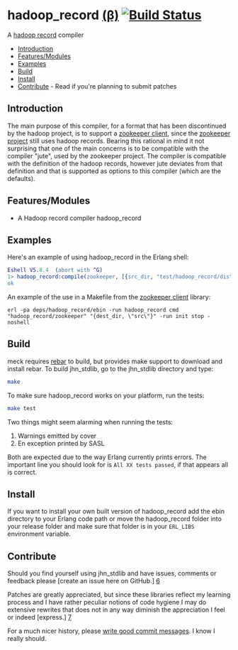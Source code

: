 hadoop_record [(β)][1] [![Build Status](https://secure.travis-ci.org/JanHenryNystrom/hadoop_record.png)](http://travis-ci.org/JanHenryNystrom/hadoop_record)
==========
A [hadoop record][2] compiler

  * [Introduction](#introduction)
  * [Features/Modules](#features)
  * [Examples](#examples)
  * [Build](#build)
  * [Install](#install)
  * [Contribute](#contribute) - Read if you're planning to submit patches

<a name='introduction'>

Introduction
------------

The main purpose of this compiler, for a format that has been discontinued by the hadoop project, is to support a 
[zookeeper client][3], since the [zookeeper project][4] still uses hadoop records. Bearing this rational in mind
it not surprising that one of the main concerns is to be compatible with the compiler "jute", used by the zookeeper
project. The compiler is compatible with the definition of the hadoop records, however jute deviates from that
definition and that is supported as options to this compiler (which are the defaults).

<a name='features'>

Features/Modules
--------

  * A Hadoop record compiler hadoop_record

<a name='examples'>

Examples
--------
Here's an example of using hadoop_record in the Erlang shell:

```erl
Eshell V5.8.4  (abort with ^G)
1> hadoop_record:compile(zookeeper, [{src_dir, "test/hadoop_record/distro"}]).
ok
```

An example of the use in a Makefile from the [zookeeper client][3] library:

```make
erl -pa deps/hadoop_record/ebin -run hadoop_record cmd "hadoop_record/zookeeper" "{dest_dir, \"src\"}" -run init stop -noshell
```

<a name='build'>

Build
-----

meck requires [rebar][5] to build, but provides make support to download and
install rebar. To build jhn_stdlib, go to the jhn_stdlib directory and type:

```sh
make
```

To make sure hadoop_record works on your platform, run the tests:

```sh
make test
```

Two things might seem alarming when running the tests:

  1. Warnings emitted by cover
  2. En exception printed by SASL

Both are expected due to the way Erlang currently prints errors. The
important line you should look for is `All XX tests passed`, if that
appears all is correct.


<a name='install'>

Install
-------

If you want to install your own built version of hadoop_record add the ebin
directory to your Erlang code path or move the hadoop_record folder into your
release folder and make sure that folder is in your `ERL_LIBS`
environment variable.


<a name='contribute'>

Contribute
----------

Should you find yourself using jhn_stdlib and have issues, comments or
feedback please [create an issue here on GitHub.] [6]

Patches are greatly appreciated, but since these libraries reflect my
learning process and I have rather peculiar notions of code hygiene
I may do extensive rewrites that does not in any way diminish the
appreciation I feel or indeed [express.] [7]

For a much nicer history, please [write good commit messages][8].
I know I really should.

  [1]: http://en.wikipedia.org/wiki/Software_release_life_cycle
       "Software release life cycle"
  [2]: https://github.com/JanHenryNystrom/hadoop_record/blob/master/doc/hadoop_record/package.html
       "Classes and a record description language translator for simplifying serialization and deserialization of records in a language-neutral manner"
  [3]: http://github.com/JanHenryNystrom/zk
       "A zookeeper client library"
  [4]: http://zookeeper.apache.org/
       "Centralized service for maintaining configuration information, naming, providing distributed synchronization"
  [5]: http://github.com/rebar/rebar
       "Rebar - A build tool for Erlang"
  [6]: http://github.com/JanHenryNystrom/hadoop_record/issues
       "hadoop_record issues"
  [7]: http://github.com/JanHenryNystrom/hadoop_record/blob/master/THANKS
       "thanks"
  [8]: http://github.com/erlang/otp/wiki/Writing-good-commit-messages
       "Erlang/OTP commit messages"
